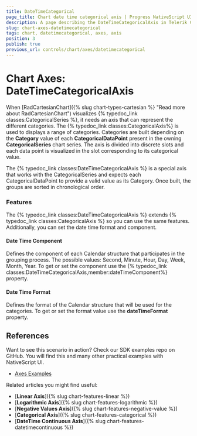 ```yaml
---
title: DateTimeCategorical
page_title: Chart date time categorical axis | Progress NativeScript UI Documentation
description: A page describing the DateTimeCategoricalAxis in Telerik Chart for NativeScript. This article explains the most important things you need to know before using DateTimeCategorical axis.
slug: chart-axes-datetimecategorical
tags: chart, datetimecategorical, axes, axis
position: 3
publish: true
previous_url: controls/chart/axes/datetimecategorical
---
```


# Chart Axes: DateTimeCategoricalAxis

When [RadCartesianChart]({% slug chart-types-cartesian %} "Read more about RadCartesianChart") visualizes {% typedoc_link classes:CategoricalSeries %}, it needs an axis that can represent the different categories. The {% typedoc_link classes:CategoricalAxis%} is used to displays a range of categories. Categories are built depending on the **Category** value of each **CategoricalDataPoint** present in the owning **CategoricalSeries** chart series. The axis is divided into discrete slots and each data point is visualized in the slot corresponding to its categorical value.

The {% typedoc_link classes:DateTimeCategoricalAxis %} is a special axis that works with the CategoricalSeries and expects each CategoricalDataPoint to provide a valid  value as its Category. Once built, the groups are sorted in chronological order.

### Features

The {% typedoc_link classes:DateTimeCategoricalAxis %} extends {% typedoc_link classes:CategoricalAxis %} so you can use the same features. Additionally, you can set the date time format and component.

#### Date Time Component

Defines the component of each Calendar structure that participates in the grouping process. The possible values: Second, Minute, Hour, Day, Week, Month, Year. To get or set the component use the {% typedoc_link classes:DateTimeCategoricalAxis,member:dateTimeComponent%} property.

#### Date Time Format

Defines the format of the Calendar structure that will be used for the categories. To get or set the format value use the **dateTimeFormat** property.

## References
Want to see this scenario in action?
Check our SDK examples repo on GitHub. You will find this and many other practical examples with NativeScript UI.

* [Axes Examples](https://github.com/telerik/nativescript-ui-samples/tree/master/chart/app/examples/axes)

Related articles you might find useful:

* [**Linear Axis**]({% slug chart-features-linear %})
* [**Logarithmic Axis**]({% slug chart-features-logarithmic %})
* [**Negative Values Axis**]({% slug chart-features-negative-value %})
* [**Categorical Axis**]({% slug chart-features-categorical %})
* [**DateTime Continuous Axis**]({% slug chart-features-datetimecontinuous %})